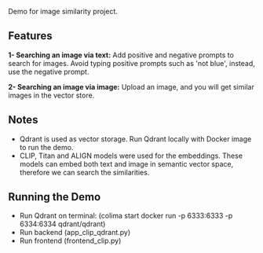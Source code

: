 Demo for image similarity project.

## Features

**1- Searching an image via text:** Add positive and negative prompts to search for images. Avoid typing positive prompts such as 'not blue', instead, use the negative prompt.

**2- Searching an image via image:** Upload an image, and you will get similar images in the vector store.

## Notes
- Qdrant is used as vector storage. Run Qdrant locally with Docker image to run the demo.
- CLIP, Titan and ALIGN models were used for the embeddings. These models can embed both text and image in semantic vector space, therefore we can search the similarities.

## Running the Demo

- Run Qdrant on terminal: (colima start
docker run -p 6333:6333 -p 6334:6334 qdrant/qdrant)
- Run backend (app_clip_qdrant.py)
- Run frontend (frontend_clip.py)

